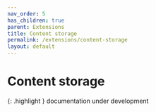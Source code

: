 ```yaml
---
nav_order: 5
has_children: true
parent: Extensions
title: Content storage
permalink: /extensions/content-storage
layout: default
---
```

# Content storage

{: .highlight }
documentation under development
